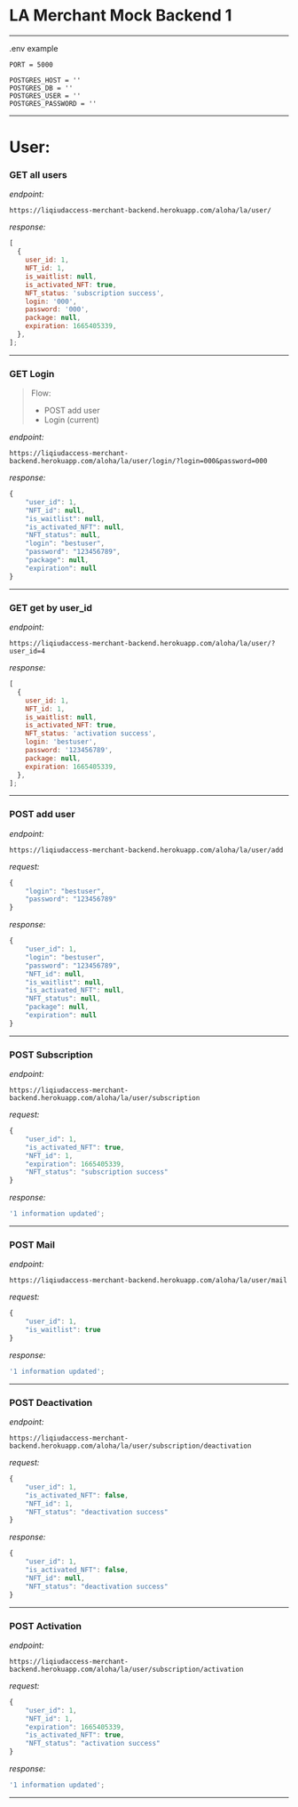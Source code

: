 # LA Merchant Mock Backend 1

---

.env example

```
PORT = 5000

POSTGRES_HOST = ''
POSTGRES_DB = ''
POSTGRES_USER = ''
POSTGRES_PASSWORD = ''
```

---

# User:

### GET all users

_endpoint:_

```
https://liqiudaccess-merchant-backend.herokuapp.com/aloha/la/user/
```

_response:_

```js
[
  {
    user_id: 1,
    NFT_id: 1,
    is_waitlist: null,
    is_activated_NFT: true,
    NFT_status: 'subscription success',
    login: '000',
    password: '000',
    package: null,
    expiration: 1665405339,
  },
];
```

---

### GET Login

> Flow:
>
> - POST add user
> - Login (current)

_endpoint:_

```
https://liqiudaccess-merchant-backend.herokuapp.com/aloha/la/user/login/?login=000&password=000
```

_response:_

```js
{
    "user_id": 1,
    "NFT_id": null,
    "is_waitlist": null,
    "is_activated_NFT": null,
    "NFT_status": null,
    "login": "bestuser",
    "password": "123456789",
    "package": null,
    "expiration": null
}
```

---

### GET get by user_id

_endpoint:_

```
https://liqiudaccess-merchant-backend.herokuapp.com/aloha/la/user/?user_id=4
```

_response:_

```js
[
  {
    user_id: 1,
    NFT_id: 1,
    is_waitlist: null,
    is_activated_NFT: true,
    NFT_status: 'activation success',
    login: 'bestuser',
    password: '123456789',
    package: null,
    expiration: 1665405339,
  },
];
```

---

### POST add user

_endpoint:_

```
https://liqiudaccess-merchant-backend.herokuapp.com/aloha/la/user/add
```

_request:_

```js
{
    "login": "bestuser",
    "password": "123456789"
}
```

_response:_

```js
{
    "user_id": 1,
    "login": "bestuser",
    "password": "123456789",
    "NFT_id": null,
    "is_waitlist": null,
    "is_activated_NFT": null,
    "NFT_status": null,
    "package": null,
    "expiration": null
}
```

---

### POST Subscription

_endpoint:_

```
https://liqiudaccess-merchant-backend.herokuapp.com/aloha/la/user/subscription
```

_request:_

```js
{
    "user_id": 1,
    "is_activated_NFT": true,
    "NFT_id": 1,
    "expiration": 1665405339,
    "NFT_status": "subscription success"
}
```

_response:_

```js
'1 information updated';
```

---

### POST Mail

_endpoint:_

```
https://liqiudaccess-merchant-backend.herokuapp.com/aloha/la/user/mail
```

_request:_

```js
{
    "user_id": 1,
    "is_waitlist": true
}
```

_response:_

```js
'1 information updated';
```

---

### POST Deactivation

_endpoint:_

```
https://liqiudaccess-merchant-backend.herokuapp.com/aloha/la/user/subscription/deactivation
```

_request:_

```js
{
    "user_id": 1,
    "is_activated_NFT": false,
    "NFT_id": 1,
    "NFT_status": "deactivation success"
}
```

_response:_

```js
{
    "user_id": 1,
    "is_activated_NFT": false,
    "NFT_id": null,
    "NFT_status": "deactivation success"
}
```

---

### POST Activation

_endpoint:_

```
https://liqiudaccess-merchant-backend.herokuapp.com/aloha/la/user/subscription/activation
```

_request:_

```js
{
    "user_id": 1,
    "NFT_id": 1,
    "expiration": 1665405339,
    "is_activated_NFT": true,
    "NFT_status": "activation success"
}
```

_response:_

```js
'1 information updated';
```

---
